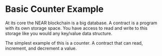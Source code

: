 # Basic Counter Example

At its core the NEAR blockchain is a big database.  A contract is a program with its own storage space. You have access to read and write to this storage like you would any key/value data structure.

The simplest example of this is a counter. A contract that can read, increment, and decrement a value.
